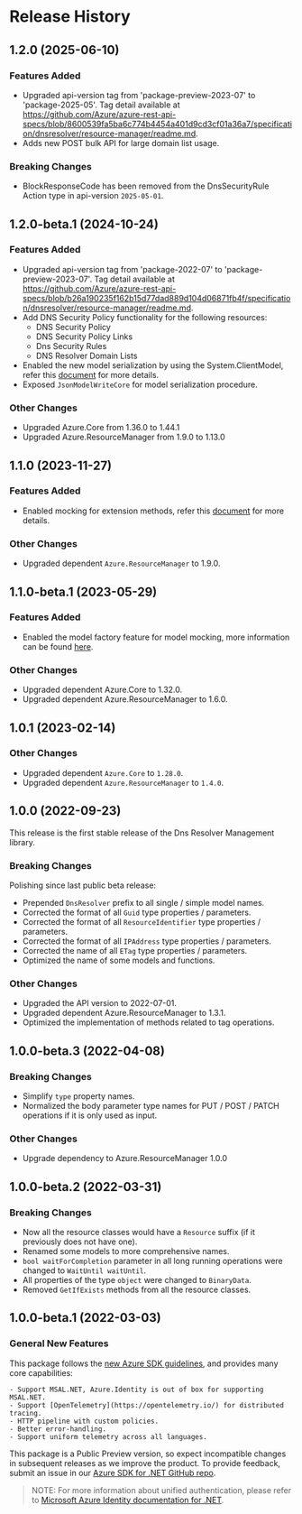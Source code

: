 # Release History

## 1.2.0 (2025-06-10)

### Features Added
- Upgraded api-version tag from 'package-preview-2023-07' to 'package-2025-05'. Tag detail available at https://github.com/Azure/azure-rest-api-specs/blob/8600539fa5ba6c774b4454a401d9cd3cf01a36a7/specification/dnsresolver/resource-manager/readme.md.
- Adds new POST bulk API for large domain list usage.

### Breaking Changes
- BlockResponseCode has been removed from the DnsSecurityRule Action type in api-version `2025-05-01`.

## 1.2.0-beta.1 (2024-10-24)

### Features Added

- Upgraded api-version tag from 'package-2022-07' to 'package-preview-2023-07'. Tag detail available at https://github.com/Azure/azure-rest-api-specs/blob/b26a190235f162b15d77dad889d104d06871fb4f/specification/dnsresolver/resource-manager/readme.md.
- Add DNS Security Policy functionality for the following resources:
    - DNS Security Policy
    - DNS Security Policy Links
    - Dns Security Rules
    - DNS Resolver Domain Lists
- Enabled the new model serialization by using the System.ClientModel, refer this [document](https://aka.ms/azsdk/net/mrw) for more details.
- Exposed `JsonModelWriteCore` for model serialization procedure.

### Other Changes

- Upgraded Azure.Core from 1.36.0 to 1.44.1
- Upgraded Azure.ResourceManager from 1.9.0 to 1.13.0

## 1.1.0 (2023-11-27)

### Features Added

- Enabled mocking for extension methods, refer this [document](https://aka.ms/azsdk/net/mocking) for more details.

### Other Changes

- Upgraded dependent `Azure.ResourceManager` to 1.9.0.

## 1.1.0-beta.1 (2023-05-29)

### Features Added

- Enabled the model factory feature for model mocking, more information can be found [here](https://azure.github.io/azure-sdk/dotnet_introduction.html#dotnet-mocking-factory-builder).

### Other Changes

- Upgraded dependent Azure.Core to 1.32.0.
- Upgraded dependent Azure.ResourceManager to 1.6.0.

## 1.0.1 (2023-02-14)

### Other Changes

- Upgraded dependent `Azure.Core` to `1.28.0`.
- Upgraded dependent `Azure.ResourceManager` to `1.4.0`.

## 1.0.0 (2022-09-23)

This release is the first stable release of the Dns Resolver Management library.

### Breaking Changes

Polishing since last public beta release:
- Prepended `DnsResolver` prefix to all single / simple model names.
- Corrected the format of all `Guid` type properties / parameters.
- Corrected the format of all `ResourceIdentifier` type properties / parameters.
- Corrected the format of all `IPAddress` type properties / parameters.
- Corrected the name of all `ETag` type properties / parameters.
- Optimized the name of some models and functions.

### Other Changes

- Upgraded the API version to 2022-07-01.
- Upgraded dependent Azure.ResourceManager to 1.3.1.
- Optimized the implementation of methods related to tag operations.

## 1.0.0-beta.3 (2022-04-08)

### Breaking Changes

- Simplify `type` property names.
- Normalized the body parameter type names for PUT / POST / PATCH operations if it is only used as input.

### Other Changes

- Upgrade dependency to Azure.ResourceManager 1.0.0

## 1.0.0-beta.2 (2022-03-31)

### Breaking Changes

- Now all the resource classes would have a `Resource` suffix (if it previously does not have one).
- Renamed some models to more comprehensive names.
- `bool waitForCompletion` parameter in all long running operations were changed to `WaitUntil waitUntil`.
- All properties of the type `object` were changed to `BinaryData`.
- Removed `GetIfExists` methods from all the resource classes.

## 1.0.0-beta.1 (2022-03-03)

### General New Features

This package follows the [new Azure SDK guidelines](https://azure.github.io/azure-sdk/general_introduction.html), and provides many core capabilities:

    - Support MSAL.NET, Azure.Identity is out of box for supporting MSAL.NET.
    - Support [OpenTelemetry](https://opentelemetry.io/) for distributed tracing.
    - HTTP pipeline with custom policies.
    - Better error-handling.
    - Support uniform telemetry across all languages.

This package is a Public Preview version, so expect incompatible changes in subsequent releases as we improve the product. To provide feedback, submit an issue in our [Azure SDK for .NET GitHub repo](https://github.com/Azure/azure-sdk-for-net/issues).

> NOTE: For more information about unified authentication, please refer to [Microsoft Azure Identity documentation for .NET](https://learn.microsoft.com/dotnet/api/overview/azure/identity-readme?view=azure-dotnet).
